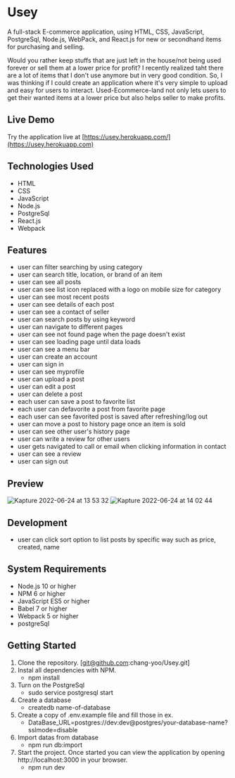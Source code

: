 # Usey
A full-stack E-commerce application, using HTML, CSS, JavaScript, PostgreSql, Node.js, WebPack, and React.js for new or secondhand
items for purchasing and selling.

Would you rather keep stuffs that are just left in the house/not being used forever or sell them at a lower price for profit? I recently realized taht there are a lot of items that I don't use anymore but in very good condition. So, I was thinking if I could create an application where it's very simple to upload and easy for users to interact. Used-Ecommerce-land not only lets users to get their wanted items at a lower price but also helps seller to make profits.

## Live Demo
Try the application live at [https://usey.herokuapp.com/](https://usey.herokuapp.com)

## Technologies Used
  - HTML
  - CSS
  - JavaScript
  - Node.js
  - PostgreSql
  - React.js
  - Webpack

## Features
  - user can filter searching by using category
  - user can search title, location, or brand of an item
  - user can see all posts
  - user can see list icon replaced with a logo on mobile size for category
  - user can see most recent posts
  - user can see details of each post
  - user can see a contact of seller
  - user can search posts by using keyword
  - user can navigate to different pages
  - user can see not found page when the page doesn't exist
  - user can see loading page until data loads
  - user can see a menu bar
  - user can create an account
  - user can sign in
  - user can see myprofile
  - user can upload a post
  - user can edit a post
  - user can delete a post
  - each user can save a post to favorite list
  - each user can defavorite a post from favorite page
  - each user can see favorited post is saved after refreshing/log out
  - user can move a post to history page once an item is sold
  - user can see other user's history page
  - user can write a review for other users
  - user gets navigated to call or email when clicking information in contact
  - user can see a review
  - user can sign out

## Preview
![Kapture 2022-06-24 at 13 53 32](https://user-images.githubusercontent.com/99840727/175666018-2250cb5c-f418-4c87-8fdb-d9fd4b0ed125.gif)
![Kapture 2022-06-24 at 14 02 44](https://user-images.githubusercontent.com/99840727/175667077-5529f895-f9f1-4476-a23d-1300c81ef81c.gif)

## Development
  - user can click sort option to list posts by specific way such as price, created, name

## System Requirements
  - Node.js 10 or higher
  - NPM 6 or higher
  - JavaScript ES5 or higher
  - Babel 7 or higher
  - Webpack 5 or higher
  - postgreSql

## Getting Started
 1. Clone the repository. [git@github.com:chang-yoo/Usey.git]
 2. Instal all dependencies with NPM.
    - npm install
 3. Turn on the PostgreSql
    - sudo service postgresql start
 4. Create a database
    - createdb name-of-database
 5. Create a copy of .env.example file and fill those in
  ex.
    - DataBase_URL=postgres://dev:dev@postgres/your-database-name?sslmode=disable
 6. Import datas from database
    - npm run db:import
 7. Start the project. Once started you can view the application by opening http://localhost:3000 in your browser.
    - npm run dev
